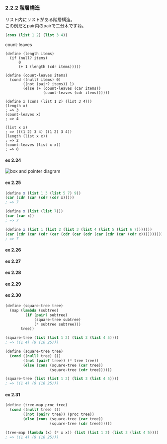 ### 2.2.2 階層構造

リスト内にリストがある階層構造。  
この例だとpair内のpairで二分木ですね。
```scheme
(cons (list 1 2) (list 3 4))
```

count-leaves
```
(define (length items)
  (if (null? items)
      0
      (+ 1 (length (cdr items)))))

(define (count-leaves items)
  (cond ((null? items) 0)
        ((not (pair? items)) 1)
        (else (+ (count-leaves (car items))
                 (count-leaves (cdr items))))))

(define x (cons (list 1 2) (list 3 4)))
(length x)
; => 3
(count-leaves x)
; => 4

(list x x)
; => (((1 2) 3 4) ((1 2) 3 4))
(length (list x x))
; => 2
(count-leaves (list x x))
; => 8
```

#### ex 2.24
![box and pointer diagram](https://raw.github.com/hito-asa/sicp/master/02/ex2.24.png)

#### ex 2.25

```scheme
(define x (list 1 3 (list 5 7) 9))
(car (cdr (car (cdr (cdr x)))))
; => 7

(define x (list (list 7)))
(car (car x))
; => 7

(define x (list 1 (list 2 (list 3 (list 4 (list 5 (list 6 7)))))))
(car (cdr (car (cdr (car (cdr (car (cdr (car (cdr (car (cdr x))))))))))))
; => 7
```

#### ex 2.26


#### ex 2.27


#### ex 2.28


#### ex 2.29


#### ex 2.30

```scheme
(define (square-tree tree)
  (map (lambda (subtree)
         (if (pair? subtree)
             (square-tree subtree)
             (* subtree subtree)))
       tree))

(square-tree (list (list 1 2) (list 3 (list 4 5))))
; => ((1 4) (9 (16 25)))

(define (square-tree tree)
  (cond ((null? tree) ())
        ((not (pair? tree)) (* tree tree))
        (else (cons (square-tree (car tree))
                    (square-tree (cdr tree))))))

(square-tree (list (list 1 2) (list 3 (list 4 5))))
; => ((1 4) (9 (16 25)))
```

#### ex 2.31

```scheme
(define (tree-map proc tree)
  (cond ((null? tree) ())
        ((not (pair? tree)) (proc tree))
        (else (cons (square-tree (car tree))
                    (square-tree (cdr tree))))))

(tree-map (lambda (x) (* x x)) (list (list 1 2) (list 3 (list 4 5))))
; => ((1 4) (9 (16 25)))
```


